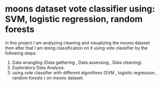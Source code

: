 # moons dataset vote classifier using: SVM, logistic regression, random forests
in this project I am analyzing cleaning and visualizing the moons dataset then after that I am doing classification on it using vote classifier by the following steps:
1. Data wrangling (Data gathering , Data assessing , Data cleaning).
2. Exploratory Data Analysis.
3. using vote classifier with different algorithms (SVM , logistic regression , random forests ) on moons dataset.
